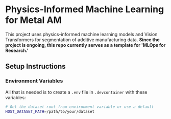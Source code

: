 # Physics-Informed Machine Learning for Metal AM

This project uses physics-informed machine learning models and Vision Transformers for segmentation of additive manufacturing data. **Since the project is ongoing, this repo currently serves as a template for 'MLOps for Research.'**

## Setup Instructions

### Environment Variables

All that is needed is to create a `.env` file in `.devcontainer` with these variables:

```bash
# Get the dataset root from environment variable or use a default
HOST_DATASET_PATH=/path/to/your/dataset
```
